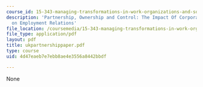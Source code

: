 ```yaml
---
course_id: 15-343-managing-transformations-in-work-organizations-and-society-spring-2002
description: 'Partnership, Ownership and Control: The Impact Of Corporate Governance
  on Employment Relations'
file_location: /coursemedia/15-343-managing-transformations-in-work-organizations-and-society-spring-2002/4d47eaeb7e7ebb8ae4e3556a8442bbdf_ukpartnershippaper.pdf
file_type: application/pdf
layout: pdf
title: ukpartnershippaper.pdf
type: course
uid: 4d47eaeb7e7ebb8ae4e3556a8442bbdf

---
```

None